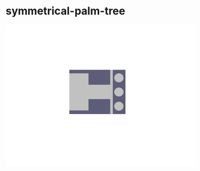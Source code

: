 # symmetrical-palm-tree

![icon](https://github.com/malejandromorenov/symmetrical-palm-tree/blob/master/icon.png)
